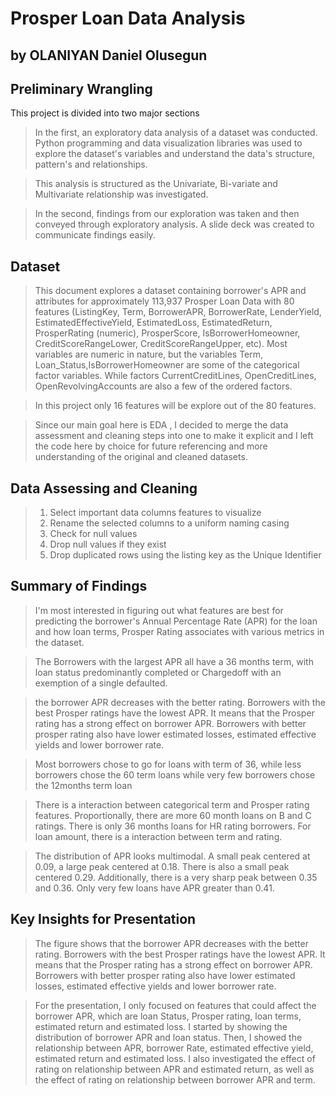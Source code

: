 # Prosper Loan Data Analysis
## by OLANIYAN Daniel Olusegun


## Preliminary Wrangling

This project is divided into two major sections

> In the first, an exploratory data analysis of a dataset was conducted. Python programming and data visualization libraries was used to explore the dataset's variables and understand the data's structure, pattern's and relationships.

> This analysis is structured as the Univariate, Bi-variate and Multivariate relationship was investigated.

> In the second, findings from our exploration was taken and then conveyed through exploratory analysis. A slide deck was created to communicate findings easily.


## Dataset

> This document explores a dataset containing borrower's APR and attributes for approximately 113,937 Prosper Loan Data with 80 features (ListingKey, Term, BorrowerAPR, BorrowerRate, LenderYield, EstimatedEffectiveYield, EstimatedLoss, EstimatedReturn, ProsperRating (numeric), ProsperScore, IsBorrowerHomeowner, CreditScoreRangeLower, CreditScoreRangeUpper, etc). Most variables are numeric in nature, but the variables Term, Loan_Status,IsBorrowerHomeowner are some of the categorical factor variables. While factors CurrentCreditLines, OpenCreditLines, OpenRevolvingAccounts are also a few of the ordered factors.

>In this project only 16 features will be explore out of the 80 features.

> Since our main goal here is EDA , I decided to merge the data assessment and cleaning steps into one to make it explicit and I left the code here by choice for future referencing and more understanding of the original and cleaned datasets.


## Data Assessing and Cleaning

> 1. Select important data columns features to visualize
> 2. Rename the selected columns to a uniform naming casing
> 3.  Check for null values 
> 4. Drop null values if they exist
> 5. Drop duplicated rows using the listing key as the Unique Identifier 


## Summary of Findings

> I'm most interested in figuring out what features are best for predicting the borrower's Annual Percentage Rate (APR) for the loan and how  loan terms, Prosper Rating associates with various metrics in the dataset.

> The Borrowers with the largest APR all have a 36 months term, with loan status predominantly completed or Chargedoff with an exemption of a single defaulted.

> the borrower APR decreases with the better rating. Borrowers with the best Prosper ratings have the lowest APR. It means that the Prosper rating has a strong effect on borrower APR. Borrowers with better prosper rating also have lower estimated losses, estimated effective yields and lower borrower rate.

> Most borrowers chose to go for loans with term of 36, while less borrowers chose the 60 term loans while very few borrowers chose the 12months term loan

>There is a interaction between categorical term and Prosper rating features. Proportionally, there are more 60 month loans on B and C ratings. There is only 36 months loans for HR rating borrowers. For loan amount, there is a interaction between term and rating.

> The distribution of APR looks multimodal. A small peak centered at 0.09, a large peak centered at 0.18. There is also a small peak centered 0.29. Additionally, there is a very sharp peak between 0.35 and 0.36. Only very few loans have APR greater than 0.41.

## Key Insights for Presentation

> The figure shows that the borrower APR decreases with the better rating. Borrowers with the best Prosper ratings have the lowest APR. It means that the Prosper rating has a strong effect on borrower APR. Borrowers with better prosper rating also have lower estimated losses, estimated effective yields and lower borrower rate.

> For the presentation, I only focused on features that could affect the borrower APR, which are loan Status, Prosper rating, loan terms, estimated return and estimated loss. I started by showing the distribution of borrower APR and loan status. Then, I showed the relationship between APR, borrower Rate, estimated effective yield, estimated return and estimated loss. I also investigated the effect of rating on relationship between APR and estimated return, as well as the effect of rating on relationship between borrower APR and term.
